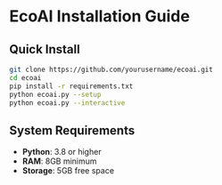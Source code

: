 # EcoAI Installation Guide

## Quick Install

```bash
git clone https://github.com/yourusername/ecoai.git
cd ecoai
pip install -r requirements.txt
python ecoai.py --setup
python ecoai.py --interactive
```

## System Requirements
- **Python**: 3.8 or higher
- **RAM**: 8GB minimum
- **Storage**: 5GB free space
